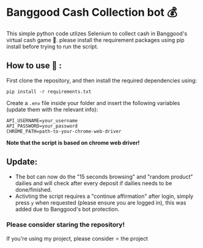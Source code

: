 # Banggood Cash Collection bot :moneybag:
This simple python code utlizes Selenium to collect cash in Banggood's virtual cash game :money_mouth_face:.
please install the requirement packages using pip install before trying to run the script.

## How to use :green_book: :
First clone the repository, and then install the required dependencies using:
```
pip install -r requirements.txt
```

Create a `.env` file inside your folder and insert the following variables (update them with the relevant info):

```
API_USERNAME=your_username
API_PASSWORD=your_password
CHROME_PATH=path-to-your-chrome-web-driver
```
<b>Note that the script is based on chrome web driver!</b>

## Update:
- The bot can now do the "15 seconds browsing" and "random product" dailies and will check after every deposit if dailies needs to be done/finished.
- Activting the script requires a "continue affirmation" after login, simply press `y` when requested (please ensure you are logged in), this was added due to Banggood's bot protection.

### Please consider staring the repository!
If you're using my project, please consider :star: the project